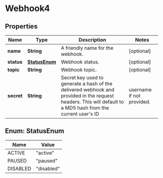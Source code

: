 

# Webhook4


## Properties

Name | Type | Description | Notes
------------ | ------------- | ------------- | -------------
**name** | **String** | A friendly name for the webhook. |  [optional]
**status** | [**StatusEnum**](#StatusEnum) | Webhook status. |  [optional]
**topic** | **String** | Webhook topic. |  [optional]
**secret** | **String** | Secret key used to generate a hash of the delivered webhook and provided in the request headers. This will default to a MD5 hash from the current user&#39;s ID|username if not provided. |  [optional]



## Enum: StatusEnum

Name | Value
---- | -----
ACTIVE | &quot;active&quot;
PAUSED | &quot;paused&quot;
DISABLED | &quot;disabled&quot;



